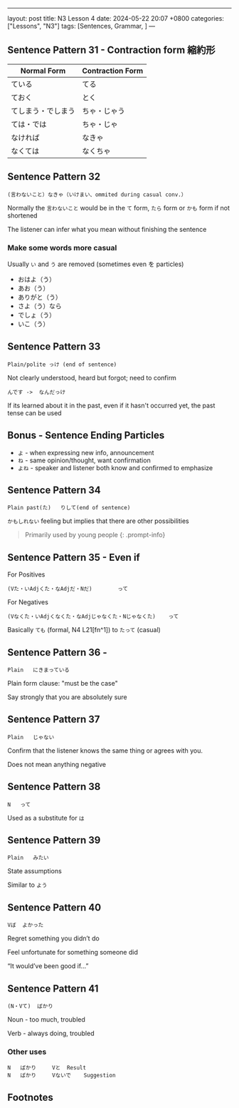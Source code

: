 ---
layout: post
title: N3 Lesson 4
date: 2024-05-22 20:07 +0800
categories: ["Lessons", "N3"]
tags: [Sentences, Grammar, ]
—

## Sentence Pattern 31 - Contraction form 縮約形

| Normal Form | Contraction Form |
| --- | --- |
| ている | てる |
| ておく | とく |
| てしまう・でしまう | ちゃ・じゃう |
| ては・では | ちゃ・じゃ |
| なければ | なきゃ |
| なくては | なくちゃ |


## Sentence Pattern 32
```
(言わないこと）なきゃ（いけまい、ommited during casual conv.）
```
Normally the `言わないこと` would be in the  `て` form, `たら` form or `かも` form if not shortened

The listener can infer what you mean without finishing the sentence
	
### Make some words more casual
Usually `い` and `う` are removed (sometimes even を particles)
* おはよ（う）
* あお（う）
* ありがと（う）
* さよ（う）なら
* でしょ（う）
* いこ（う）

## Sentence Pattern 33
```
Plain/polite っけ (end of sentence)
```
Not clearly understood, heard but forgot; need to confirm

```
んです	->	なんだっけ
```
If its learned about it in the past, even if it hasn't occurred yet, the past tense can be used

## Bonus - Sentence Ending Particles
* `よ`	- when expressing new info, announcement
* `ね`	- same opinion/thought, want confirmation
* `よね`	- speaker and listener both know and confirmed to emphasize

## Sentence Pattern 34
```
Plain past(た)	りして(end of sentence)
```
`かもしれない` feeling but implies that there are other possibilities

> Primarily used by young people
{: .prompt-info}

## Sentence Pattern 35 - Even if
For Positives
```
(Vた・いAdjくた・なAdjだ・Nだ)		って
```		

For Negatives
```	
(Vなくた・いAdjくなくた・なAdjじゃなくた・Nじゃなくた)	って
```
Basically `ても` (formal, N4 L21[fn^1]) to `たって` (casual)

	
## Sentence Pattern 36 - 
```
Plain	にきまっている
```
Plain form clause: "must be the case"

Say strongly that you are absolutely sure

## Sentence Pattern 37
```
Plain	じゃない
```
Confirm that the listener knows the same thing or agrees with you.

Does not mean anything negative

## Sentence Pattern 38
```
N	って
```
Used as a substitute for `は`

## Sentence Pattern 39
```
Plain	みたい
```
State assumptions

Similar to `よう`

## Sentence Pattern 40
```
Vば	よかった
```
Regret something you didn’t do

Feel unfortunate for something someone did

“It would’ve been good if…”

## Sentence Pattern 41
```
(N・Vて)	ばかり
```
Noun - too much, troubled

Verb - always doing, troubled

### Other uses
```
N	ばかり		Vと	Result
N	ばかり		Vないで	Suggestion
```
## Footnotes
[^fn1]: [Lesson21, Sentence Pattern 1, Question Form]({% post_url 2023-09-24-lesson-21 %}#question-form)
